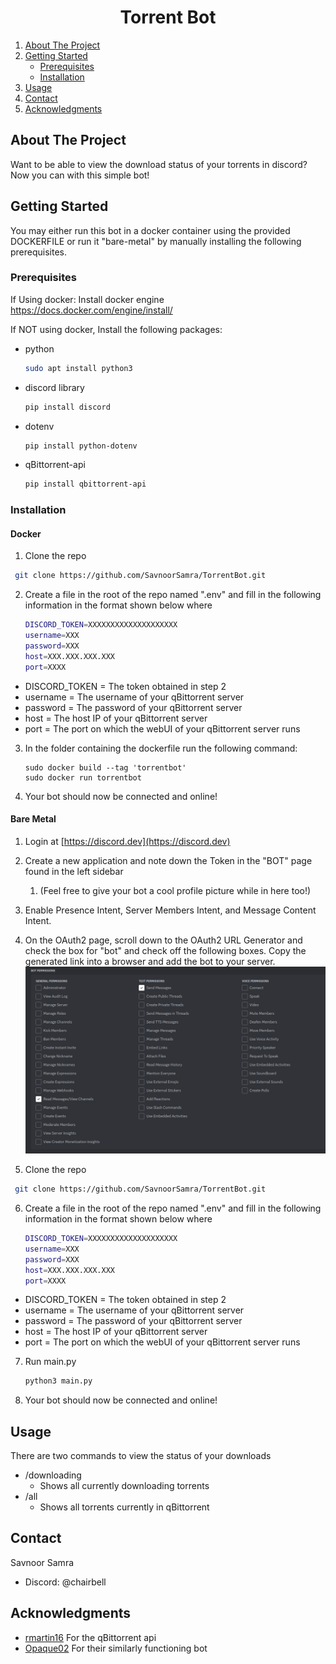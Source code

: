 <!-- Improved compatibility of back to top link: See: https://github.com/othneildrew/Best-README-Template/pull/73 -->
<a name="readme-top"></a>
<!--
*** Thanks for checking out the Best-README-Template. If you have a suggestion
*** that would make this better, please fork the repo and create a pull request
*** or simply open an issue with the tag "enhancement".
*** Don't forget to give the project a star!
*** Thanks again! Now go create something AMAZING! :D
-->



<!-- PROJECT SHIELDS -->
<!--
*** I'm using markdown "reference style" links for readability.
*** Reference links are enclosed in brackets [ ] instead of parentheses ( ).
*** See the bottom of this document for the declaration of the reference variables
*** for contributors-url, forks-url, etc. This is an optional, concise syntax you may use.
*** https://www.markdownguide.org/basic-syntax/#reference-style-links
-->




<h1 align="center">Torrent Bot</h1>


<!-- TABLE OF CONTENTS -->
  <ol>
    <li>
      <a href="#about-the-project">About The Project</a>
    </li>
    <li>
      <a href="#getting-started">Getting Started</a>
      <ul>
        <li><a href="#prerequisites">Prerequisites</a></li>
        <li><a href="#installation">Installation</a></li>
      </ul>
    </li>
    <li><a href="#usage">Usage</a></li>
    <li><a href="#contact">Contact</a></li>
    <li><a href="#acknowledgments">Acknowledgments</a></li>
  </ol>




<!-- ABOUT THE PROJECT -->
## About The Project
Want to be able to view the download status of your torrents in discord? Now you can with this simple bot!

<!-- GETTING STARTED -->
## Getting Started

You may either run this bot in a docker container using the provided DOCKERFILE or run it "bare-metal" by manually installing the following prerequisites.

### Prerequisites
If Using docker:
Install docker engine https://docs.docker.com/engine/install/

If NOT using docker,
Install the following packages:
* python
  ```sh
  sudo apt install python3
  ```
* discord library
  ```sh
  pip install discord
  ```
* dotenv
  ```sh
  pip install python-dotenv
  ```
* qBittorrent-api
  ```sh
  pip install qbittorrent-api
  ```

### Installation

#### Docker
1. Clone the repo
  ```sh
   git clone https://github.com/SavnoorSamra/TorrentBot.git
   ```
2. Create a file in the root of the repo named ".env" and fill in the following information in the format shown below where
   ```sh
   DISCORD_TOKEN=XXXXXXXXXXXXXXXXXXXX
   username=XXX
   password=XXX
   host=XXX.XXX.XXX.XXX
   port=XXXX
   ```
* DISCORD_TOKEN = The token obtained in step 2
* username = The username of your qBittorrent server
* password = The password of your qBittorrent server
* host = The host IP of your qBittorrent server
* port = The port on which the webUI of your qBittorrent server runs
3. In the folder containing the dockerfile run the following command:
   ```commandline
   sudo docker build --tag 'torrentbot'
   sudo docker run torrentbot
   ```
4. Your bot should now be connected and online!

#### Bare Metal
1. Login at [https://discord.dev](https://discord.dev)
2. Create a new application and note down the Token in the "BOT" page found in the left sidebar
   1. (Feel free to give your bot a cool profile picture while in here too!)
3. Enable Presence Intent, Server Members Intent, and Message Content Intent.
4. On the OAuth2 page, scroll down to the OAuth2 URL Generator and check the box for "bot" and check off the following boxes. Copy the generated link into a browser and add the bot to your server.![img.png](/img/permissions.png)

5. Clone the repo
  ```sh
   git clone https://github.com/SavnoorSamra/TorrentBot.git
   ```
   
6. Create a file in the root of the repo named ".env" and fill in the following information in the format shown below where
   ```sh
   DISCORD_TOKEN=XXXXXXXXXXXXXXXXXXXX
   username=XXX
   password=XXX
   host=XXX.XXX.XXX.XXX
   port=XXXX
   ```
* DISCORD_TOKEN = The token obtained in step 2
* username = The username of your qBittorrent server
* password = The password of your qBittorrent server
* host = The host IP of your qBittorrent server
* port = The port on which the webUI of your qBittorrent server runs

7. Run main.py
   ```sh
   python3 main.py
   ```
8. Your bot should now be connected and online!

<!-- USAGE EXAMPLES -->
## Usage

There are two commands to view the status of your downloads
* /downloading
  * Shows all currently downloading torrents
* /all
  * Shows all torrents currently in qBittorrent


<!-- CONTACT -->
## Contact

Savnoor Samra
* Discord: @chairbell

<!-- ACKNOWLEDGMENTS -->
## Acknowledgments

* [rmartin16](https://github.com/rmartin16/qbittorrent-api) For the qBittorrent api
* [Opaque02](https://github.com/Opaque02/QBitHelper/tree/main) For their similarly functioning bot
